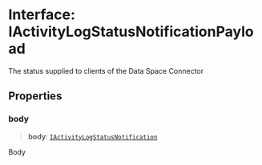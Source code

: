 # Interface: IActivityLogStatusNotificationPayload

The status supplied to clients of the Data Space Connector

## Properties

### body

> **body**: [`IActivityLogStatusNotification`](IActivityLogStatusNotification.md)

Body
